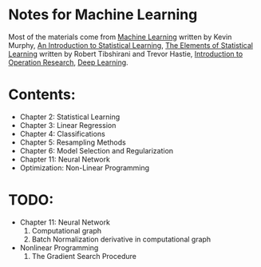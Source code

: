 # Notes for Machine Learning
  
Most of the materials come from [Machine Learning](https://mitpress.mit.edu/books/machine-learning-0) written by Kevin Murphy, [An Introduction to Statistical Learning](http://www-bcf.usc.edu/~gareth/ISL/), [The Elements of Statistical Learning](https://statweb.stanford.edu/~tibs/ElemStatLearn/) written by Robert Tibshirani and Trevor Hastie, [Introduction to Operation Research](https://www.amazon.com/Introduction-Operations-Research-Student-Access/dp/0077298349), [Deep Learning](https://www.amazon.com/Deep-Learning-Adaptive-Computation-Machine/dp/0262035618).  

# Contents:

* Chapter 2: Statistical Learning
* Chapter 3: Linear Regression
* Chapter 4: Classifications
* Chapter 5: Resampling Methods
* Chapter 6: Model Selection and Regularization
* Chapter 11: Neural Network
* Optimization: Non-Linear Programming


# TODO:
* Chapter 11: Neural Network
    1. Computational graph
    2. Batch Normalization derivative in computational graph
* Nonlinear Programming
    1. The Gradient Search Procedure